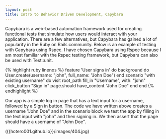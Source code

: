 ```yaml
---
layout: post
title: Intro to Behavior Driven Development, Capybara
---
```


Capybara is a web-based automation framework used for creating functional tests that simulate how users would interact with 
your application. There are a few alternatives, but Capybara has gained a lot of popularity in the Ruby on Rails community. 
Below is an example of testing with Capybara using Rspec. I have chosen Capybara using Rspec because I am most familiar with 
the Rspec testing framework, but Capybara can also be used with Test::unit.

{% highlight ruby linenos %}
feature 'User signs in' do
  background do
    User.create(username: "john", full_name: "John Doe")
  end
  scenario "with existing username" do
    visit root_path
    fill_in "Username", with: "john"
    click_button "Sign in"
    page.should have_content "John Doe"
  end
end
{% endhighlight %}

Our app is a simple log in page that has a text input for a username, followed by a Sign in button. The code we have written 
above creates a username "John Doe" and in the scenario block we test the app by filling in the text input with "john" and then 
signing in. We then assert that the page should have a username of "John Doe". 

({{hotero001.github.io}}/images/404.jpg)
